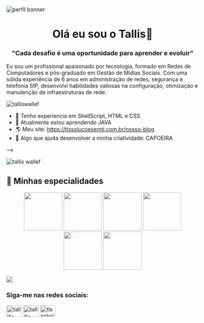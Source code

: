 
![perfil banner](https://github.com/talliswallef/talliswallef/assets/38700708/cbabcbbe-aaca-4f83-816b-4a9324f4354d)


<h1 align="center">Olá eu sou o Tallis👋</h1>
<h3 align="center">"Cada desafio é uma oportunidade para aprender e evoluir"</h3>

<p "left">Eu sou um profissional apaixonado por tecnologia, formado em Redes de Computadores e pós-graduado em Gestão de Mídias Sociais. Com uma sólida experiência de 6 anos em administração de redes, segurança e telefonia SIP, desenvolvi habilidades valiosas na configuração, otimização e manutenção de infraestruturas de rede.</p>

<p align="left"> <img src="https://komarev.com/ghpvc/?username=talliswallef&label=Profile%20views&color=0e75b6&style=flat" alt="talliswallef" /> </p>



- 🔭 Tenho experiencia em ShellScript, HTML e CSS
- 🌱 Atualmente estou aprendendo JAVA
- 🌎 Meu site: https://tlssolucoesemti.com.br/nosso-blog
- :cartwheeling: Algo que ajuda desenvolver a minha criatividade: CAPOEIRA

-->

<div align="left">
<img src="https://github-readme-stats.vercel.app/api/top-langs?username=talliswallef&show_icons=true&theme=dark&locale=en&layout=compact" alt="tallis wallef"/>
</div>

## :muscle: Minhas especialidades
<div align="center">
            <img src="https://cdn.jsdelivr.net/gh/devicons/devicon/icons/css3/css3-original.svg" width="100" height="100" /> 
            <img src="https://cdn.jsdelivr.net/gh/devicons/devicon/icons/html5/html5-original-wordmark.svg" width="100" height="100" /> 
            <img src="https://cdn.jsdelivr.net/gh/devicons/devicon/icons/javascript/javascript-original.svg" width="100" height="100" />
            <img src="https://cdn.jsdelivr.net/gh/devicons/devicon/icons/wordpress/wordpress-plain.svg"width="100" height="100" />
            <img src="https://cdn.jsdelivr.net/gh/devicons/devicon/icons/photoshop/photoshop-plain.svg"  width="100" height="100"/>
            <img src="https://cdn.jsdelivr.net/gh/devicons/devicon/icons/aftereffects/aftereffects-plain.svg" width="100" height="100" />
                    
            
</div>

![](https://github.com/talliswallef/blob/output/github-contribution-grid-snake.svg)

<h3 align="left">Siga-me nas redes sociais:</h3>
<p align="left">
<a href="https://br.linkedin.com/in/tallis-wallef-330508166" target="blank"><img align="center" src="https://raw.githubusercontent.com/rahuldkjain/github-profile-readme-generator/master/src/images/icons/Social/linked-in-alt.svg" alt="tallis-wallef" height="30" width="40" /></a>
<a href="https://www.facebook.com/tlssolucoesemti/" target="blank"><img align="center" src="https://raw.githubusercontent.com/rahuldkjain/github-profile-readme-generator/master/src/images/icons/Social/facebook.svg" alt="tallis-wallef" height="30" width="40" /></a>
<a href="https://www.instagram.com/tlssolucoesemti/" target="blank"><img align="center" src="https://raw.githubusercontent.com/rahuldkjain/github-profile-readme-generator/master/src/images/icons/Social/instagram.svg" alt="tlssolucoesemti" height="30" width="40" /></a>
</p>
